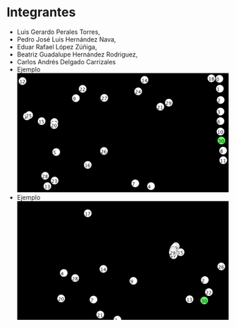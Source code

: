 # Integrantes
* Luis Gerardo Perales Torres, 
* Pedro José Luis Hernández Nava, 
* Eduar Rafael López Zúñiga, 
* Beatriz Guadalupe Hernández Rodriguez, 
* Carlos Andrés Delgado Carrizales
* Ejemplo !["Circulos"](Img.png)
* Ejemplo !["Circulos Colicion"](Img2.png)